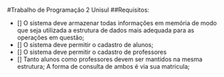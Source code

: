 #Trabalho de Programação 2 Unisul
##Requisitos:
- [] O sistema deve armazenar todas informações em 
memória de modo que seja utilizada a estrutura 
de dados mais adequada para as operações em 
questão;
- [] O sistema deve permitir o cadastro de alunos;
- [] O sistema deve permitir o cadastro de professores
- [] Tanto alunos como professores devem ser mantidos na 
mesma estrutura;
 A forma de consulta de ambos é via sua matricula;